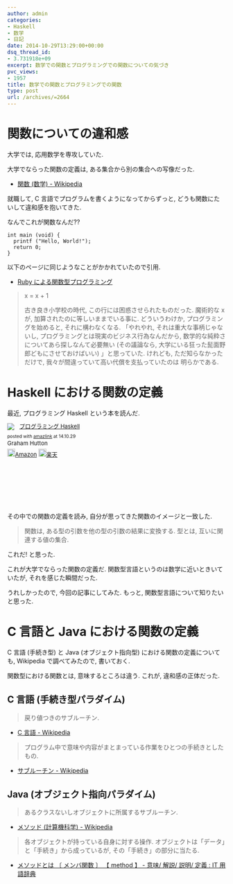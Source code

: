 ```yaml
---
author: admin
categories:
- Haskell
- 数学
- 日記
date: 2014-10-29T13:29:00+00:00
dsq_thread_id:
- 3.731918e+09
excerpt: 数学での関数とプログラミングでの関数についての気づき
pvc_views:
- 1957
title: 数学での関数とプログラミングでの関数
type: post
url: /archives/=2664
---
```


関数についての違和感
====================

大学では, 応用数学を専攻していた.

大学でならった関数の定義は, ある集合から別の集合への写像だった.

-   [関数 (数学) -
    Wikipedia](http://ja.wikipedia.org/wiki/%E9%96%A2%E6%95%B0_(%E6%95%B0%E5%AD%A6))

就職して, C 言語でプログラムを書くようになってからずっと,
どうも関数にたいして違和感を抱いてきた.

なんでこれが関数なんだ??

``` {.c}
int main (void) {
  printf ("Hello, World!");
  return 0;
}
```

以下のページに同じようなことがかかれていたので引用.

-   [Ruby
    による関数型プログラミング](http://www.h6.dion.ne.jp/~machan/misc/FPwithRuby.html)

> x = x + 1
>
> 古き良き小学校の時代, この行には困惑させられたものだった. 魔術的な x
> が, 加算されたのに等しいままでいる事に. どういうわけか,
> プログラミングを始めると, それに構わなくなる. 「やれやれ,
> それは重大な事柄じゃないし,
> プログラミングとは現実のビジネス行為なんだから,
> 数学的な純粋さについてあら探しなんて必要無い (その議論なら,
> 大学にいる狂った髭面野郎どもにさせておけばいい) 」と思っていた.
> けれども, ただ知らなかっただけで,
> 我々が間違っていて高い代償を支払っていたのは 明らかである.

Haskell における関数の定義
==========================

最近, プログラミング Haskell という本を読んだ.

<div class='amazlink-box' style='text-align:left;padding-bottom:20px;font-size:small;/zoom: 1;overflow: hidden;'><div class='amazlink-list' style='clear: both;'><div class='amazlink-image' style='float:left;margin:0px 12px 1px 0px;'><a href='http://www.amazon.co.jp/%E3%83%97%E3%83%AD%E3%82%B0%E3%83%A9%E3%83%9F%E3%83%B3%E3%82%B0Haskell-Graham-Hutton/dp/4274067815%3FSubscriptionId%3DAKIAJDINZW45GEGLXQQQ%26tag%3Dsleephacker-22%26linkCode%3Dxm2%26camp%3D2025%26creative%3D165953%26creativeASIN%3D4274067815' target='_blank' rel='nofollow'><img src='http://ecx.images-amazon.com/images/I/41pybn9bpCL._SL160_.jpg' style='border: none;' /></a></div><div class='amazlink-info' style='height:160; margin-bottom: 10px'><div class='amazlink-name' style='margin-bottom:10px;line-height:120%'><a href='http://www.amazon.co.jp/%E3%83%97%E3%83%AD%E3%82%B0%E3%83%A9%E3%83%9F%E3%83%B3%E3%82%B0Haskell-Graham-Hutton/dp/4274067815%3FSubscriptionId%3DAKIAJDINZW45GEGLXQQQ%26tag%3Dsleephacker-22%26linkCode%3Dxm2%26camp%3D2025%26creative%3D165953%26creativeASIN%3D4274067815' rel='nofollow' target='_blank'>プログラミング Haskell</a></div><div class='amazlink-powered' style='font-size:80%;margin-top:5px;line-height:120%'>posted with <a href='http://amazlink.keizoku.com/' title='アマゾンアフィリエイトリンク作成ツール' target='_blank'>amazlink</a> at 14.10.29</div><div class='amazlink-detail'>Graham Hutton<br /></div><div class='amazlink-sub-info' style='float: left;'><div class='amazlink-link' style='margin-top: 5px'><img src='http://amazlink.fuyu.gs/icon_amazon.png' width='18'><a href='http://www.amazon.co.jp/%E3%83%97%E3%83%AD%E3%82%B0%E3%83%A9%E3%83%9F%E3%83%B3%E3%82%B0Haskell-Graham-Hutton/dp/4274067815%3FSubscriptionId%3DAKIAJDINZW45GEGLXQQQ%26tag%3Dsleephacker-22%26linkCode%3Dxm2%26camp%3D2025%26creative%3D165953%26creativeASIN%3D4274067815' rel='nofollow' target='_blank'>Amazon</a> <img src='http://amazlink.fuyu.gs/icon_rakuten.gif' width='18'><a href='http://hb.afl.rakuten.co.jp/hgc/g00q0724.n763w947.g00q0724.n763x2b4/?pc=http%3A%2F%2Fbooks.rakuten.co.jp%2Frb%2F6239337%2F&m=http%3A%2F%2Fm.rakuten.co.jp%2Frms%2Fmsv%2FItem%3Fn%3D6239337%26surl%3Dbook' rel='nofollow' target='_blank'>楽天</a></div></div></div></div></div>

その中での関数の定義を読み, 自分が思ってきた関数のイメージと一致した.

> 関数は, ある型の引数を他の型の引数の結果に変換する. 型とは,
> 互いに関連する値の集合.

これだ! と思った.

これが大学でならった関数の定義だ.
関数型言語というのは数学に近いときいていたが, それを感じた瞬間だった.

うれしかったので, 今回の記事にしてみた. もっと,
関数型言語について知りたいと思った.

C 言語と Java における関数の定義
================================

C 言語 (手続き型) と Java (オブジェクト指向型)
における関数の定義について も, Wikipedia で調べてみたので, 書いておく.

関数型における関数とは, 意味するところは違う. これが,
違和感の正体だった.

C 言語 (手続き型パラダイム)
---------------------------

> 戻り値つきのサブルーチン.

-   [C 言語 -
    Wikipedia](http://ja.wikipedia.org/wiki/C%E8%A8%80%E8%AA%9E#.E7.B6.99.E6.89.BF.E3.83.BB.E6.8B.A1.E5.BC.B5.E3.83.BB.E9.83.A8.E5.88.86.E9.9B.86.E5.90.88.28subset.29)

> プログラム中で意味や内容がまとまっている作業をひとつの手続きとしたもの.

-   [サブルーチン -
    Wikipedia](http://ja.wikipedia.org/wiki/%E3%82%B5%E3%83%96%E3%83%AB%E3%83%BC%E3%83%81%E3%83%B3)

Java (オブジェクト指向パラダイム)
---------------------------------

> あるクラスないしオブジェクトに所属するサブルーチン.

-   [メソッド (計算機科学) -
    Wikipedia](http://ja.wikipedia.org/wiki/%E3%83%A1%E3%82%BD%E3%83%83%E3%83%89_(%E8%A8%88%E7%AE%97%E6%A9%9F%E7%A7%91%E5%AD%A6))

> 各オブジェクトが持っている自身に対する操作.
> オブジェクトは「データ」と「手続き」から成っているが,
> その「手続き」の部分に当たる.

-   [メソッドとは 〔 メンバ関数 〕 【 method 】 - 意味/ 解説/ 説明/ 定義
    : IT 用語辞典](http://e-words.jp/w/E383A1E382BDE38383E38389.html)

